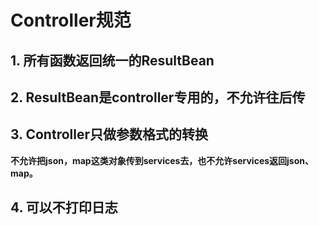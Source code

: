 # Controller规范

## 1. **所有函数返回统一的ResultBean**



## **2. ResultBean是controller专用的，不允许往后传**



## **3. Controller只做参数格式的转换**

**不允许把json，map这类对象传到services去，也不允许services返回json、map。**

## 4. 可以不**打印日志**



